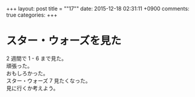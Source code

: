 +++
layout: post
title = ""17""
date: 2015-12-18 02:31:11 +0900
comments: true
categories: 
+++

スター・ウォーズを見た
===
2 週間で 1 - 6 まで見た。  
頑張った。  
おもしろかった。  
スター・ウォーズ 7 見たくなった。  
見に行くか考えよう。
